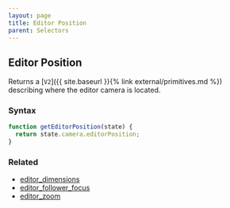 ```yaml
---
layout: page
title: Editor Position
parent: Selectors
---
```


## Editor Position

Returns a [`V2`]({{ site.baseurl }}{% link external/primitives.md %}) describing where the editor camera is located.

### Syntax

```js
function getEditorPosition(state) {
  return state.camera.editorPosition;
}
```

### Related

- [editor_dimensions](./editor_dimensions.md)
- [editor_follower_focus](./editor_follower_focus.md)
- [editor_zoom](./editor_zoom.md)

